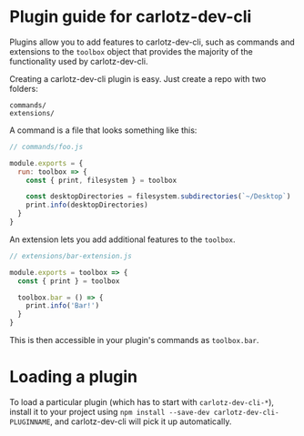 # Plugin guide for carlotz-dev-cli

Plugins allow you to add features to carlotz-dev-cli, such as commands and
extensions to the `toolbox` object that provides the majority of the functionality
used by carlotz-dev-cli.

Creating a carlotz-dev-cli plugin is easy. Just create a repo with two folders:

```
commands/
extensions/
```

A command is a file that looks something like this:

```js
// commands/foo.js

module.exports = {
  run: toolbox => {
    const { print, filesystem } = toolbox

    const desktopDirectories = filesystem.subdirectories(`~/Desktop`)
    print.info(desktopDirectories)
  }
}
```

An extension lets you add additional features to the `toolbox`.

```js
// extensions/bar-extension.js

module.exports = toolbox => {
  const { print } = toolbox

  toolbox.bar = () => {
    print.info('Bar!')
  }
}
```

This is then accessible in your plugin's commands as `toolbox.bar`.

# Loading a plugin

To load a particular plugin (which has to start with `carlotz-dev-cli-*`),
install it to your project using `npm install --save-dev carlotz-dev-cli-PLUGINNAME`,
and carlotz-dev-cli will pick it up automatically.
